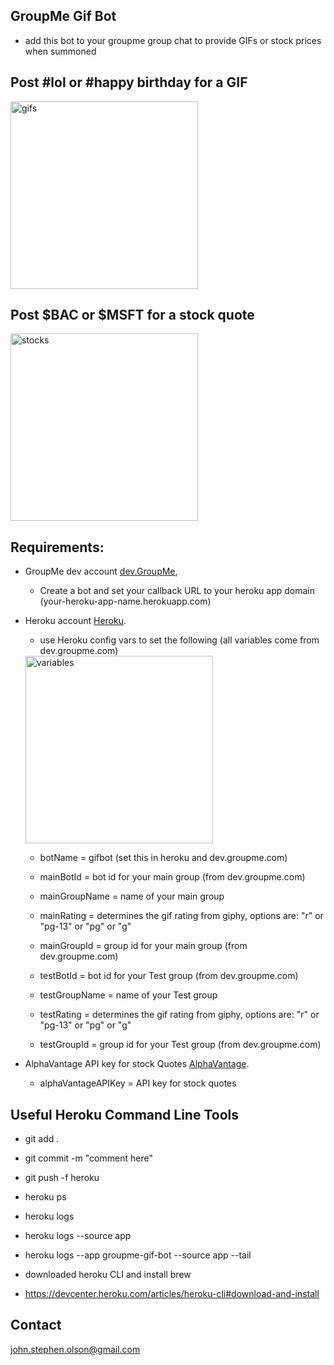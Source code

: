 ## GroupMe Gif Bot
  * add this bot to your groupme group chat to provide GIFs or stock prices when summoned

## Post #lol or #happy birthday for a GIF
  <img src="https://i.imgur.com/ztk71Bj.jpg" alt="gifs" width="300"/>

## Post $BAC or $MSFT for a stock quote
  <img src="https://i.imgur.com/CHq3CVO.jpg" alt="stocks" width="300"/>

## Requirements:
  * GroupMe dev account [dev.GroupMe](https://dev.groupme.com/session/new),
  	* Create a bot and set your callback URL to your heroku app domain (your-heroku-app-name.herokuapp.com) 	
  * Heroku account [Heroku](http://heroku.com).
  	* use Heroku config vars to set the following (all variables come from dev.groupme.com)
  	<img src="https://i.imgur.com/QJphnhB.jpg" alt="variables" width="300"/>

  	  * botName = gifbot (set this in heroku and dev.groupme.com)
      * mainBotId = bot id for your main group (from dev.groupme.com)
      * mainGroupName = name of your main group
      * mainRating = determines the gif rating from giphy, options are: "r" or "pg-13" or "pg" or "g"
      * mainGroupId = group id for your main group (from dev.groupme.com)
      
      * testBotId = bot id for your Test group (from dev.groupme.com)
      * testGroupName = name of your Test group
      * testRating = determines the gif rating from giphy, options are: "r" or "pg-13" or "pg" or "g"
      * testGroupId = group id for your Test group (from dev.groupme.com)

  * AlphaVantage API key for stock Quotes [AlphaVantage](https://www.alphavantage.co/).
      * alphaVantageAPIKey = API key for stock quotes

## Useful Heroku Command Line Tools
  * git add .
  * git commit -m "comment here"
  * git push -f heroku
  * heroku ps
  * heroku logs
  * heroku logs --source app
  * heroku logs --app groupme-gif-bot --source app --tail
  
  * downloaded heroku CLI and install brew
  * https://devcenter.heroku.com/articles/heroku-cli#download-and-install
 
## Contact

john.stephen.olson@gmail.com

